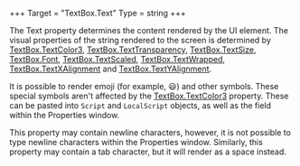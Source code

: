 +++
Target = "TextBox.Text"
Type = string
+++

The Text property determines the content rendered by the UI element. The visual properties of the string rendered to the screen is determined by [TextBox.TextColor3](https://developer.roblox.com/api-reference/property/TextBox/TextColor3), [TextBox.TextTransparency](https://developer.roblox.com/api-reference/property/TextBox/TextTransparency), [TextBox.TextSize](https://developer.roblox.com/api-reference/property/TextBox/TextSize), [TextBox.Font](https://developer.roblox.com/api-reference/property/TextBox/Font), [TextBox.TextScaled](https://developer.roblox.com/api-reference/property/TextBox/TextScaled), [TextBox.TextWrapped](https://developer.roblox.com/api-reference/property/TextBox/TextWrapped), [TextBox.TextXAlignment](https://developer.roblox.com/api-reference/property/TextBox/TextXAlignment) and [TextBox.TextYAlignment](https://developer.roblox.com/api-reference/property/TextBox/TextYAlignment).It is possible to render emoji (for example, 😃) and other symbols. These special symbols aren't affected by the [TextBox.TextColor3](https://developer.roblox.com/api-reference/property/TextBox/TextColor3) property. These can be pasted into `Script` and `LocalScript` objects, as well as the field within the Properties window.This property may contain newline characters, however, it is not possible to type newline characters within the Properties window. Similarly, this property may contain a tab character, but it will render as a space instead.